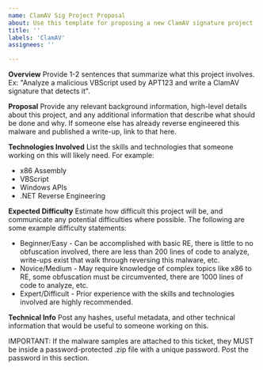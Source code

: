 ```yaml
---
name: ClamAV Sig Project Proposal
about: Use this template for proposing a new ClamAV signature project
title: ''
labels: 'ClamAV'
assignees: ''

---
```


**Overview**
Provide 1-2 sentences that summarize what this project involves.  Ex: "Analyze a malicious VBScript used by APT123 and write a ClamAV signature that detects it".

**Proposal**
Provide any relevant background information, high-level details about this project, and any additional information that describe what should be done and why.  If someone else has already reverse engineered this malware and published a write-up, link to that here.

**Technologies Involved**
List the skills and technologies that someone working on this will likely need.
For example:
 - x86 Assembly
 - VBScript
 - Windows APIs
 - .NET Reverse Engineering

**Expected Difficulty**
Estimate how difficult this project will be, and communicate any potential difficulties where possible.  The following are some example difficulty statements:
 - Beginner/Easy - Can be accomplished with basic RE, there is little to no obfuscation involved, there are less than 200 lines of code to analyze, write-ups exist that walk through reversing this malware, etc.
 - Novice/Medium - May require knowledge of complex topics like x86 to RE, some obfuscation must be circumvented, there are 1000 lines of code to analyze, etc.
 - Expert/Difficult - Prior experience with the skills and technologies involved are highly recommended.

**Technical Info**
Post any hashes, useful metadata, and other technical information that would be useful to someone working on this.

IMPORTANT: If the malware samples are attached to this ticket, they MUST be inside a password-protected .zip file with a unique password.  Post the password in this section.
